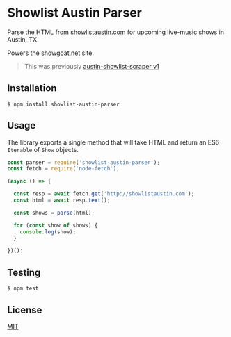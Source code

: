 # Showlist Austin Parser

Parse the HTML from [showlistaustin.com](http://showlistaustin.com/) for
upcoming live-music shows in Austin, TX.

Powers the [showgoat.net](ShowGOAT.net) site.

> This was previously
> [austin-showlist-scraper v1](https://github.com/bvalosek/austin-showlist-scraper/tree/v1.0.1)

## Installation

```
$ npm install showlist-austin-parser
```

## Usage

The library exports a single method that will take HTML and return an ES6
`Iterable` of `Show` objects.


```javascript
const parser = require('showlist-austin-parser');
const fetch = require('node-fetch');

(async () => {

  const resp = await fetch.get('http://showlistaustin.com');
  const html = await resp.text();

  const shows = parse(html);

  for (const show of shows) {
    console.log(show);
  }

})():
```

## Testing

```
$ npm test
```

## License

[MIT](https://github.com/bvalosek/showlist-austin-parser/blob/master/LICENSE)

